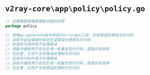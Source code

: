# `v2ray-core\app\policy\policy.go`

```go
// 包策略是策略管理器功能的实现
package policy

// 使用go:generate指令来运行errorgen工具，生成错误处理相关的代码
// 该指令会在编译时自动生成错误处理相关的代码
// 生成的代码将用于处理错误
// 该指令通常用于自动生成一些重复性的代码，提高开发效率
// 在这里，它用于生成错误处理相关的代码
// 生成的代码将用于处理错误
// 该指令通常用于自动生成一些重复性的代码，提高开发效率
// 在这里，它用于生成错误处理相关的代码
```